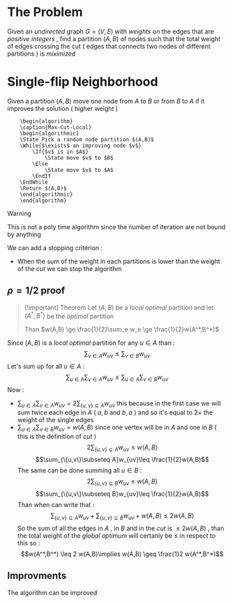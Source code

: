 # The Problem

Given an *undirected* graph $G=(V,E)$ with *weights* on the edges that are *positive* *integers* , find a partition $(A,B)$ of nodes such that the total weight of edges crossing the cut ( edges that connects two nodes of different partitions ) is *miximized*

# Single-flip Neighborhood

Given a partition $(A,B)$ move one node from $A$ to $B$ or from $B$ to $A$ if it improves the solution ( higher weight ) 

```pseudo
	\begin{algorithm}
	\caption{Max-Cut-Local}
	\begin{algorithmic}
	\State Pick a random node partition $(A,B)$
	\While{$\exists$ an improving node $v$}
		\If{$v$ is in $A$}
			\State move $v$ to $B$        
		\Else
	        \State move $v$ to $A$
		\EndIf
    \EndWhile
    \Return $(A,B)$
	\end{algorithmic}
	\end{algorithm}
```

>[!warning] 
>This is not a poly time algorithm since the number of iteration are not bound by anything 

We can add a stopping criterion : 
+ When the sum of the weight in each partitions is lower than the weight of the *cut* we can stop the algorithm

## $\rho = 1/2$ proof

>[!important] Theorem
>Let $(A,B)$ be a *local optimal* partition and let $(A^*,B^*)$ be the *optimal* partition
>
>Than $w(A,B) \ge \frac{1}{2}\sum_e w_e \ge \frac{1}{2}w(A^*,B^*)$

Since $(A,B)$ is a *local optimal* partition for any $u\in A$ than :
$$\sum_{v \in A} w_{uv} \leq \sum_{v\in B}w_{uv}$$ Let's sum up for all $u \in A$ :
$$\sum_{u\in A}\sum_{v \in A} w_{uv} \leq \sum_{u\in A}\sum_{v\in B}w_{uv}$$
Now :
+ $\sum_{u\in A}\sum_{v \in A} w_{uv} = 2\sum_{\{u,v\}\subseteq A}w_{uv}$ this because in the first case we will sum twice each edge in $A$ ( $a,b$ and $b,a$ ) and so it's equal to $2\times$ the weight of the single edges
+ $\sum_{u\in A}\sum_{v\in B}w_{uv} = w(A,B)$ since one vertex will be in $A$ and one in $B$ ( this is the definition of *cut* ) 
$$2\sum_{\{u,v\}\subseteq A}w_{uv}\leq w(A,B)$$
$$\sum_{\{u,v\}\subseteq A}w_{uv}\leq \frac{1}{2}w(A,B)$$
The same can be done summing all $u\in B$ : 
$$2\sum_{\{u,v\}\subseteq B}w_{uv}\leq w(A,B)$$
$$\sum_{\{u,v\}\subseteq B}w_{uv}\leq \frac{1}{2}w(A,B)$$
Than when can write that : 
$$\sum_{\{u,v\}\subseteq A}w_{uv} + \sum_{\{u,v\}\subseteq B}w_{uv} + w(A,B)\leq 2w(A,B)$$
So the sum of all the edges in $A$ , in $B$ and in the *cut* is $\leq 2w(A,B)$ , than the total weight of the *global optimum* will certanly be $\leq$ in respect to this so :
$$w(A^*,B^*) \leq 2 w(A,B)\implies w(A,B) \geq \frac{1}2 w(A^*,B^*)$$
## Improvments

The algorithm can be improved 